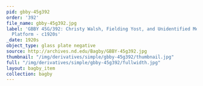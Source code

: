 ```yaml
---
pid: gbby-45g392
order: '392'
file_name: gbby-45g392.jpg
label: 'GBBY 45G/392: Christy Walsh, Fielding Yost, and Unidentified Men on a Train
  Platform - c1920s'
_date: 1920s
object_type: glass plate negative
source: http://archives.nd.edu/Bagby/GBBY-45g392.jpg
thumbnail: "/img/derivatives/simple/gbby-45g392/thumbnail.jpg"
full: "/img/derivatives/simple/gbby-45g392/fullwidth.jpg"
layout: bagby_item
collection: bagby
---
```


